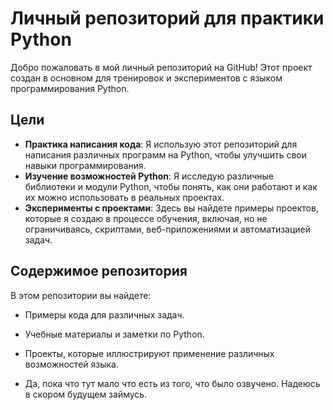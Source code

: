 # Личный репозиторий для практики Python

Добро пожаловать в мой личный репозиторий на GitHub! Этот проект создан в основном для тренировок и экспериментов с языком программирования Python.

## Цели

- **Практика написания кода**: Я использую этот репозиторий для написания различных программ на Python, чтобы улучшить свои навыки программирования.
- **Изучение возможностей Python**: Я исследую различные библиотеки и модули Python, чтобы понять, как они работают и как их можно использовать в реальных проектах.
- **Эксперименты с проектами**: Здесь вы найдете примеры проектов, которые я создаю в процессе обучения, включая, но не ограничиваясь, скриптами, веб-приложениями и автоматизацией задач.

## Содержимое репозитория

В этом репозитории вы найдете:

- Примеры кода для различных задач.
- Учебные материалы и заметки по Python.
- Проекты, которые иллюстрируют применение различных возможностей языка.

- Да, пока что тут мало что есть из того, что было озвучено. Надеюсь в скором будущем займусь.

